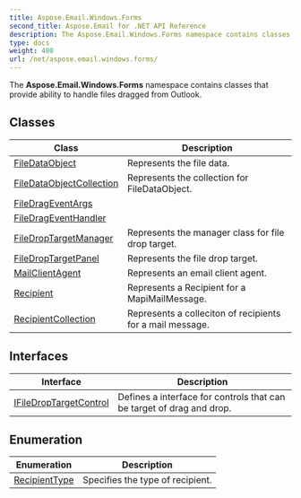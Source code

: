 ```yaml
---
title: Aspose.Email.Windows.Forms
second_title: Aspose.Email for .NET API Reference
description: The Aspose.Email.Windows.Forms namespace contains classes that provide ability to handle files dragged from Outlook
type: docs
weight: 480
url: /net/aspose.email.windows.forms/
---
```

The **Aspose.Email.Windows.Forms** namespace contains classes that provide ability to handle files dragged from Outlook.

## Classes

| Class | Description |
| --- | --- |
| [FileDataObject](./filedataobject/) | Represents the file data. |
| [FileDataObjectCollection](./filedataobjectcollection/) | Represents the collection for FileDataObject. |
| [FileDragEventArgs](./filedrageventargs/) |  |
| [FileDragEventHandler](./filedrageventhandler/) |  |
| [FileDropTargetManager](./filedroptargetmanager/) | Represents the manager class for file drop target. |
| [FileDropTargetPanel](./filedroptargetpanel/) | Represents the file drop target. |
| [MailClientAgent](./mailclientagent/) | Represents an email client agent. |
| [Recipient](./recipient/) | Represents a Recipient for a MapiMailMessage. |
| [RecipientCollection](./recipientcollection/) | Represents a colleciton of recipients for a mail message. |
## Interfaces

| Interface | Description |
| --- | --- |
| [IFileDropTargetControl](./ifiledroptargetcontrol/) | Defines a interface for controls that can be target of drag and drop. |
## Enumeration

| Enumeration | Description |
| --- | --- |
| [RecipientType](./recipienttype/) | Specifies the type of recipient. |


